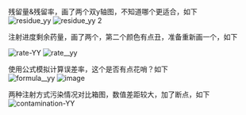 

残留量&残留率，画了两个双y轴图，不知道哪个更适合，如下<br/>
![residue_yy](https://github.com/ByZiXia/chart/assets/153195196/1361738d-dc85-4391-a379-e8b873cc2908)
![residue_yy 2](https://github.com/ByZiXia/chart/assets/153195196/51f067ed-4d74-4e9f-aa9e-d60dbeb2b4e0)

注射进度剩余药量，画了两个，第二个颜色有点丑，准备重新画一个，如下<br/>

![rate-YY](https://github.com/ByZiXia/chart/assets/153195196/85b38eac-dc58-4e1f-9f7e-6e761f087cec)
![rate__yy](https://github.com/ByZiXia/chart/assets/153195196/0b3f44d7-c19b-4d4e-8508-bf85c8ec38b3)

使用公式模拟计算误差率，这个是否有点花哨？如下<br/>
![formula__yy](https://github.com/ByZiXia/chart/assets/153195196/c037ec72-65be-4a35-af6a-815884f431e1)
![image](https://github.com/user-attachments/assets/64299fc4-b89b-4cdd-9ea9-802bcc6d2904)


两种注射方式污染情况对比箱图，数值差距较大，加了断点，如下<br/>
![contamination-YY](https://github.com/ByZiXia/chart/assets/153195196/b4bbb546-2f55-4631-88cc-c66093bc6aea)
